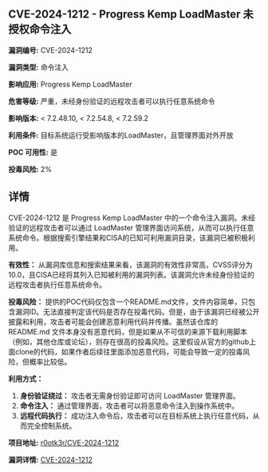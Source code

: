 ## CVE-2024-1212 - Progress Kemp LoadMaster 未授权命令注入

**漏洞编号:** CVE-2024-1212

**漏洞类型:** 命令注入

**影响应用:** Progress Kemp LoadMaster

**危害等级:** 严重，未经身份验证的远程攻击者可以执行任意系统命令

**影响版本:** < 7.2.48.10, < 7.2.54.8, < 7.2.59.2

**利用条件:** 目标系统运行受影响版本的LoadMaster，且管理界面对外开放

**POC 可用性:** 是

**投毒风险:** 2%

## 详情

CVE-2024-1212 是 Progress Kemp LoadMaster 中的一个命令注入漏洞。未经验证的远程攻击者可以通过 LoadMaster 管理界面访问系统，从而可以执行任意系统命令。根据搜索引擎结果和CISA的已知可利用漏洞目录，该漏洞已被积极利用。

**有效性：**
从漏洞库信息和搜索结果来看，该漏洞的有效性非常高，CVSS评分为10.0，且CISA已经将其列入已知被利用的漏洞列表。该漏洞允许未经身份验证的远程攻击者执行任意系统命令。

**投毒风险：**
提供的POC代码仅包含一个README.md文件，文件内容简单，只包含漏洞ID。无法直接判定该代码是否存在投毒代码。但是，由于该漏洞已经被公开披露和利用，攻击者可能会创建恶意利用代码并传播。虽然该仓库的 README.md 文件本身没有恶意代码，但是如果从不可信的来源下载利用脚本（例如，其他仓库或论坛），则存在很高的投毒风险。这里假设从官方的github上面clone的代码，如果作者后续往里面添加恶意代码，可能会导致一定的投毒风险，但概率比较低。

**利用方式：**
1.  **身份验证绕过：** 攻击者无需身份验证即可访问 LoadMaster 管理界面。
2.  **命令注入：** 通过管理界面，攻击者可以将恶意命令注入到操作系统中。
3.  **远程代码执行：** 成功注入命令后，攻击者可以在目标系统上执行任意代码，从而完全控制系统。

**项目地址:** [r0otk3r/CVE-2024-1212](https://github.com/r0otk3r/CVE-2024-1212)

**漏洞详情:** [CVE-2024-1212](https://nvd.nist.gov/vuln/detail/CVE-2024-1212)